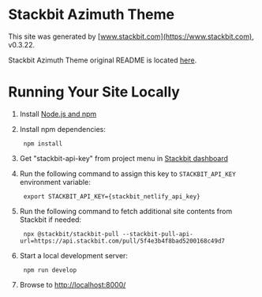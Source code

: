 # Stackbit Azimuth Theme

This site was generated by [www.stackbit.com](https://www.stackbit.com), v0.3.22.

Stackbit Azimuth Theme original README is located [here](./README.theme.md).

# Running Your Site Locally

1. Install [Node.js and npm](https://nodejs.org/en/)

1. Install npm dependencies:

        npm install

1. Get "stackbit-api-key" from project menu in [Stackbit dashboard](https://app.stackbit.com/dashboard)

1. Run the following command to assign this key to `STACKBIT_API_KEY` environment variable:

        export STACKBIT_API_KEY={stackbit_netlify_api_key}

1. Run the following command to fetch additional site contents from Stackbit if needed:

        npx @stackbit/stackbit-pull --stackbit-pull-api-url=https://api.stackbit.com/pull/5f4e3b4f8bad5200168c49d7

1. Start a local development server:

        npm run develop

1. Browse to [http://localhost:8000/](http://localhost:8000/)
